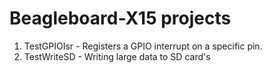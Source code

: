 # Beagleboard-X15 projects

1. TestGPIOIsr - Registers a GPIO interrupt on a specific pin.
2. TestWriteSD - Writing large data to SD card's
